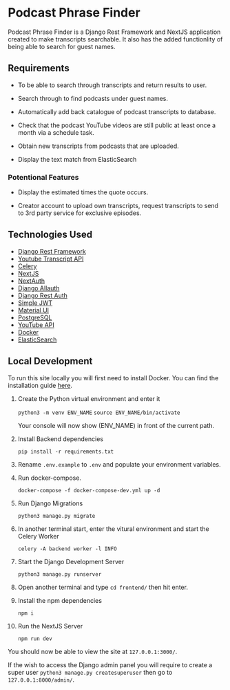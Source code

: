 # Podcast Phrase Finder

Podcast Phrase Finder is a Django Rest Framework and NextJS application created to make transcripts searchable. It also has the added functionlity of being able to search for guest names.

## Requirements

- To be able to search through transcripts and return results to user.

- Search through to find podcasts under guest names.

- Automatically add back catalogue of podcast transcripts to database.

- Check that the podcast YouTube videos are still public at least once a month via a schedule task.

- Obtain new transcripts from podcasts that are uploaded.

- Display the text match from ElasticSearch

### Potentional Features

- Display the estimated times the quote occurs.

- Creator account to upload own transcripts, request transcripts to send to 3rd party service for exclusive episodes.

## Technologies Used

- [Django Rest Framework](https://www.django-rest-framework.org/)
- [Youtube Transcript API](https://pypi.org/project/youtube-transcript-api/)
- [Celery](https://docs.celeryq.dev/en/stable/index.html)
- [NextJS](https://nextjs.org/)
- [NextAuth](https://next-auth.js.org/)
- [Django Allauth](https://docs.allauth.org/en/latest/)
- [Django Rest Auth](https://django-rest-auth.readthedocs.io/en/latest/)
- [Simple JWT](https://django-rest-framework-simplejwt.readthedocs.io/en/latest/)
- [Material UI](https://mui.com/)
- [PostgreSQL](https://www.postgresql.org/)
- [YouTube API](https://developers.google.com/youtube/v3)
- [Docker](https://www.docker.com/)
- [ElasticSearch](https://www.elastic.co/)

## Local Development

To run this site locally you will first need to install Docker. You can find the installation guide [here](https://www.docker.com/get-started/).

1. Create the Python virtual environment and enter it

    `python3 -m venv ENV_NAME`
    `source ENV_NAME/bin/activate`

    Your console will now show (ENV_NAME) in front of the current path.

2. Install Backend dependencies

    `pip install -r requirements.txt`

3. Rename `.env.example` to `.env` and populate your environment variables.

4. Run docker-compose.

    `docker-compose -f docker-compose-dev.yml up -d`

5. Run Django Migrations

    `python3 manage.py migrate`

6. In another terminal start, enter the vitural environment and start the Celery Worker

    `celery -A backend worker -l INFO`

7. Start the Django Development Server

    `python3 manage.py runserver`

8. Open another terminal and type `cd frontend/` then hit enter.

9. Install the npm dependencies

    `npm i`

10. Run the NextJS Server

    `npm run dev`

You should now be able to view the site at `127.0.0.1:3000/`.

If the wish to access the Django admin panel you will require to create a super user `python3 manage.py createsuperuser` then go to `127.0.0.1:8000/admin/`.
